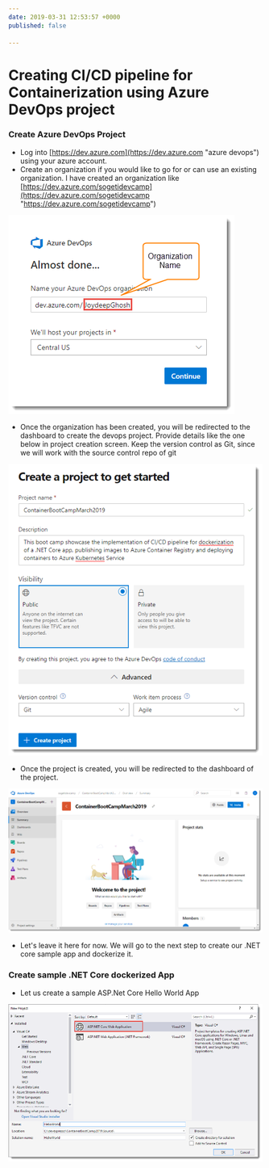```yaml
---
date: 2019-03-31 12:53:57 +0000
published: false

---
```

# Creating CI/CD pipeline for Containerization using Azure DevOps project

### Create Azure DevOps Project

* Log into [https://dev.azure.com](https://dev.azure.com "azure devops") using your azure account.
* Create an organization if you would like to go for or can use an existing organization. I have created an organization like [https://dev.azure.com/sogetidevcamp](https://dev.azure.com/sogetidevcamp "https://dev.azure.com/sogetidevcamp")

![](/uploads/cn_az_devops_organization.png)

* Once the organization has been created, you will be redirected to the dashboard to create the devops project. Provide details like the one below in project creation screen. Keep the version control as Git, since we will work with the source control repo of git

![](/uploads/cn_az_devops_project_create.png)

* Once the project is created, you will be redirected to the dashboard of the project.

![](/uploads/cn_az_devops_project_dashboard.png)

* Let's leave it here for now. We will go to the next step to create our .NET core sample app and dockerize it.

### Create sample .NET Core dockerized App

* Let us create a sample ASP.Net Core Hello World App

![](/uploads/cn_az_dotnetcore_app.png)